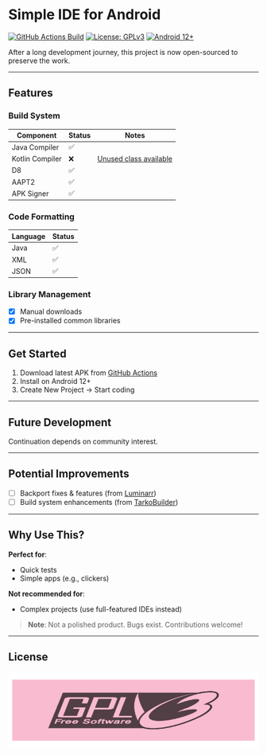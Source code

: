 # Simple IDE for Android

[![GitHub Actions Build](https://img.shields.io/badge/Download-Latest_APK-blue?logo=github)](https://github.com/cl33t/Simple-IDE/actions)
[![License: GPLv3](https://img.shields.io/badge/License-GPLv3-success)](https://www.gnu.org/licenses/gpl-3.0)
[![Android 12+](https://img.shields.io/badge/Android-12%2B-brightgreen?logo=android)]()

After a long development journey, this project is now open-sourced to preserve the work.

---

## Features

### Build System
| Component       | Status | Notes                          |
|-----------------|--------|--------------------------------|
| Java Compiler   | ✅     |                               |
| Kotlin Compiler | ❌     | [Unused class available](https://github.com/cl33t/Simple-IDE/blob/master/compiler/src/main/java/s/ide/compiler/KotlinCompiler.java) |
| D8              | ✅     |                               |
| AAPT2           | ✅     |                               |
| APK Signer      | ✅     |                               |

### Code Formatting
| Language | Status |
|----------|--------|
| Java     | ✅     |
| XML      | ✅     |
| JSON     | ✅     |

### Library Management
- [x] Manual downloads
- [x] Pre-installed common libraries

---

## Get Started
1. Download latest APK from [GitHub Actions](https://github.com/cl33t/Simple-IDE/actions)
2. Install on Android 12+
3. Create New Project → Start coding

---

## Future Development
Continuation depends on community interest.

---

## Potential Improvements
- [ ] Backport fixes & features (from [Luminarr](https://github.com/cl33t/Luminarr))
- [ ] Build system enhancements (from [TarkoBuilder](https://github.com/XedoxDev/TarkoBuilder))

---

## Why Use This?
**Perfect for**:  
- Quick tests  
- Simple apps (e.g., clickers)  

**Not recommended for**:  
- Complex projects (use full-featured IDEs instead)  

> **Note**: Not a polished product. Bugs exist. Contributions welcome!

---

## License
[![GPLv3 License](https://github.com/cl33t/Simple-IDE/blob/master/assets/license.png)](https://www.gnu.org/licenses/gpl-3.0.en.html)
